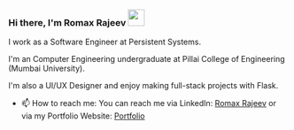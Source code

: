 ### Hi there, I'm Romax Rajeev <img src="https://res.cloudinary.com/dxzx2bxch/image/upload/v1603305558/github/wave_smz3ly.gif" width="30px"/>  
I work as a Software Engineer at Persistent Systems.  

I'm an Computer Engineering undergraduate at Pillai College of Engineering (Mumbai University).   
  
I'm also a UI/UX Designer and enjoy making full-stack projects with Flask.  

- 📫 How to reach me: You can reach me via LinkedIn: [Romax Rajeev](https://www.linkedin.com/in/romax-rajeev/)  or via my Portfolio Website: [Portfolio](https://www.romaxrajeev.in)

<!-- Icons made by <a href="https://www.flaticon.com/authors/freepik" title="Freepik">Freepik</a> from <a href="https://www.flaticon.com/" title="Flaticon"> www.flaticon.com</a> -->
